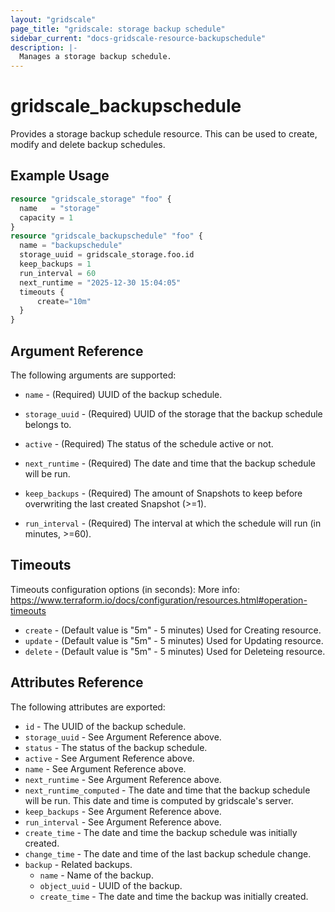 ```yaml
---
layout: "gridscale"
page_title: "gridscale: storage backup schedule"
sidebar_current: "docs-gridscale-resource-backupschedule"
description: |-
  Manages a storage backup schedule.
---
```


# gridscale_backupschedule

Provides a storage backup schedule resource. This can be used to create, modify and delete backup schedules.

## Example Usage

```terraform
resource "gridscale_storage" "foo" {
  name   = "storage"
  capacity = 1
}
resource "gridscale_backupschedule" "foo" {
  name = "backupschedule"
  storage_uuid = gridscale_storage.foo.id
  keep_backups = 1
  run_interval = 60
  next_runtime = "2025-12-30 15:04:05"
  timeouts {
      create="10m"
  }
}
```

## Argument Reference

The following arguments are supported:

* `name` - (Required) UUID of the backup schedule.

* `storage_uuid` - (Required) UUID of the storage that the backup schedule belongs to.

* `active` - (Required) The status of the schedule active or not.

* `next_runtime` - (Required) The date and time that the backup schedule will be run.

* `keep_backups` - (Required) The amount of Snapshots to keep before overwriting the last created Snapshot (>=1).

* `run_interval` - (Required) The interval at which the schedule will run (in minutes, >=60).

## Timeouts

Timeouts configuration options (in seconds):
More info: https://www.terraform.io/docs/configuration/resources.html#operation-timeouts

* `create` - (Default value is "5m" - 5 minutes) Used for Creating resource.
* `update` - (Default value is "5m" - 5 minutes) Used for Updating resource.
* `delete` - (Default value is "5m" - 5 minutes) Used for Deleteing resource.

## Attributes Reference

The following attributes are exported:

* `id` - The UUID of the backup schedule.
* `storage_uuid` - See Argument Reference above.
* `status` - The status of the backup schedule.
* `active` - See Argument Reference above.
* `name` - See Argument Reference above.
* `next_runtime` - See Argument Reference above.
* `next_runtime_computed` - The date and time that the backup schedule will be run. This date and time is computed by gridscale's server.
* `keep_backups` - See Argument Reference above.
* `run_interval` - See Argument Reference above.
* `create_time` - The date and time the backup schedule was initially created.
* `change_time` - The date and time of the last backup schedule change.
* `backup` - Related backups.
    * `name` - Name of the backup.
    * `object_uuid` - UUID of the backup.
    * `create_time` - The date and time the backup was initially created.
